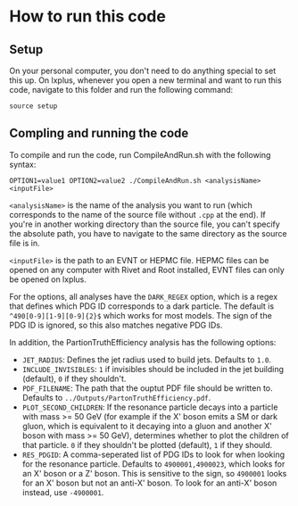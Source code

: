 # How to run this code
## Setup

On your personal computer, you don't need to do anything special to set this up. On lxplus, whenever you open a new terminal and want to run this code, navigate to this folder and run the following command:

```
source setup
```

## Compling and running the code

To compile and run the code, run CompileAndRun.sh with the following syntax:

```
OPTION1=value1 OPTION2=value2 ./CompileAndRun.sh <analysisName> <inputFile>
```

`<analysisName>` is the name of the analysis you want to run (which corresponds to the name of the source file without `.cpp` at the end). If you're in another working directory than the source file, you can't specify the absolute path, you have to navigate to the same directory as the source file is in.

`<inputFile>` is the path to an EVNT or HEPMC file. HEPMC files can be opened on any computer with Rivet and Root installed, EVNT files can only be opened on lxplus.

For the options, all analyses have the `DARK_REGEX` option, which is a regex that defines which PDG ID corresponds to a dark particle. The default is `^490[0-9][1-9][0-9]{2}$` which works for most models. The sign of the PDG ID is ignored, so this also matches negative PDG IDs.

In addition, the PartionTruthEfficiency analysis has the following options:

- `JET_RADIUS`: Defines the jet radius used to build jets. Defaults to `1.0`.
- `INCLUDE_INVISIBLES`: `1` if invisibles should be included in the jet building (default), `0` if they shouldn't.
- `PDF_FILENAME`: The path that the ouptut PDF file should be written to. Defaults to `../Outputs/PartonTruthEfficiency.pdf`.
- `PLOT_SECOND_CHILDREN`: If the resonance particle decays into a particle with mass >= 50 GeV (for example if the X' boson emits a SM or dark gluon, which is equivalent to it decaying into a gluon and another X' boson with mass >= 50 GeV), determines whether to plot the children of that particle. `0` if they shouldn't be plotted (default), `1` if they should.
- `RES_PDGID`: A comma-seperated list of PDG IDs to look for when looking for the resonance particle. Defaults to `4900001,4900023`, which looks for an X' boson or a Z' boson. This is sensitive to the sign, so `4900001` looks for an X' boson but not an anti-X' boson. To look for an anti-X' boson instead, use `-4900001`.
